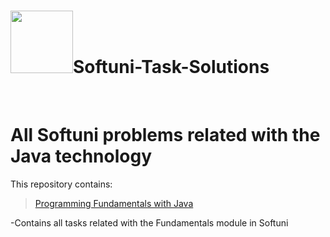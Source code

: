 <h1><img src="https://softuni.bg/Content/images/about-page/softuni.png" width="100">Softuni-Task-Solutions</h1> <br/>
<h1>All Softuni problems related with the Java technology</h1>
<p>This repository contains:</p>

> [Programming Fundamentals with Java](https://github.com/mikaelparsekyan/Softuni-Task-Solutions/tree/master/Programming%20Fundamentals)
<p>-Contains all tasks related with the Fundamentals module in Softuni</p>
